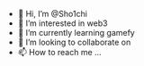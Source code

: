 - 👋 Hi, I’m @Sho1chi 
- 👀 I’m interested in web3 
- 🌱 I’m currently learning gamefy 
- 💞️ I’m looking to collaborate on 
- 📫 How to reach me ... 

<!---
Sho1chi/Sho1chi is a ✨ special ✨ repository because its `README.md` (this file) appears on your GitHub profile.
You can click the Preview link to take a look at your changes.
--->
 

